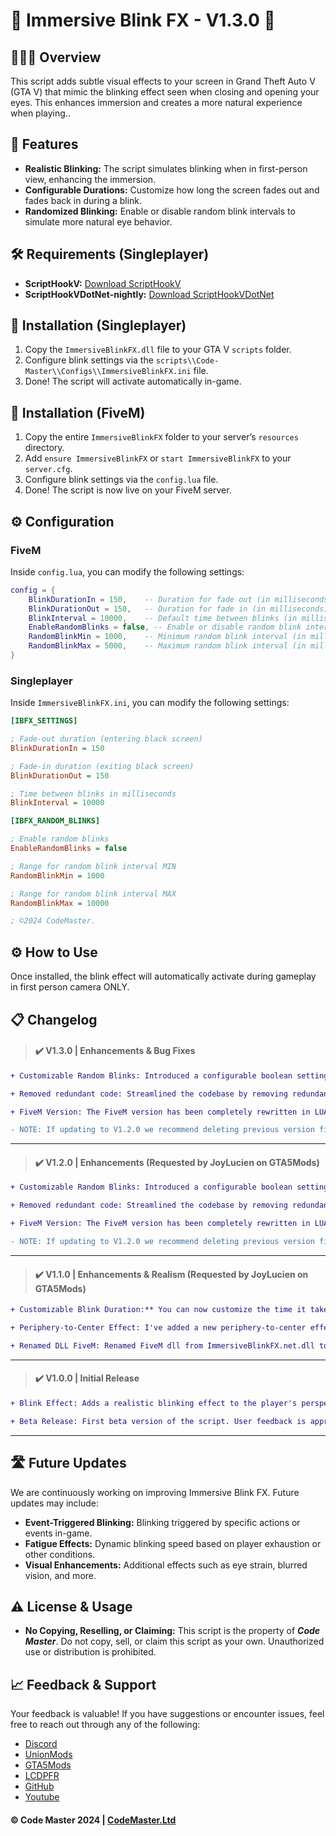 # 👀 Immersive Blink FX - V1.3.0 👀

## 🙎🏼‍♀️ Overview

This script adds subtle visual effects to your screen in Grand Theft Auto V (GTA V) that mimic the blinking effect seen when closing and opening your eyes. This enhances immersion and creates a more natural experience when playing..

## 🚀 Features

- **Realistic Blinking:** The script simulates blinking when in first-person view, enhancing the immersion.
- **Configurable Durations:** Customize how long the screen fades out and fades back in during a blink.
- **Randomized Blinking:** Enable or disable random blink intervals to simulate more natural eye behavior.

## 🛠️ Requirements (Singleplayer)
- **ScriptHookV:** [Download ScriptHookV](http://www.dev-c.com/gtav/scripthookv/)
- **ScriptHookVDotNet-nightly:** [Download ScriptHookVDotNet](https://github.com/scripthookvdotnet/scripthookvdotnet-nightly/releases/latest)

## 🔧 Installation (Singleplayer)
1. Copy the `ImmersiveBlinkFX.dll` file to your GTA V `scripts` folder.
2. Configure blink settings via the `scripts\\Code-Master\\Configs\\ImmersiveBlinkFX.ini` file.
3. Done! The script will activate automatically in-game.

## 🔧 Installation (FiveM)
1. Copy the entire `ImmersiveBlinkFX` folder to your server’s `resources` directory.
2. Add `ensure ImmersiveBlinkFX` or `start ImmersiveBlinkFX` to your `server.cfg`.
3. Configure blink settings via the `config.lua` file.
4. Done! The script is now live on your FiveM server.

## ⚙️ Configuration
### FiveM 
Inside `config.lua`, you can modify the following settings:
```lua
config = {
    BlinkDurationIn = 150,    -- Duration for fade out (in milliseconds)
    BlinkDurationOut = 150,   -- Duration for fade in (in milliseconds)
    BlinkInterval = 10000,    -- Default time between blinks (in milliseconds)
    EnableRandomBlinks = false, -- Enable or disable random blink intervals
    RandomBlinkMin = 1000,    -- Minimum random blink interval (in milliseconds)
    RandomBlinkMax = 5000,    -- Maximum random blink interval (in milliseconds)
}
```

### Singleplayer
Inside `ImmersiveBlinkFX.ini`, you can modify the following settings:
```ini
[IBFX_SETTINGS]

; Fade-out duration (entering black screen)
BlinkDurationIn = 150

; Fade-in duration (exiting black screen)
BlinkDurationOut = 150

; Time between blinks in milliseconds
BlinkInterval = 10000

[IBFX_RANDOM_BLINKS]

; Enable random blinks
EnableRandomBlinks = false

; Range for random blink interval MIN
RandomBlinkMin = 1000

; Range for random blink interval MAX
RandomBlinkMax = 10000

; ©2024 CodeMaster.
```

## ⚙️ How to Use
Once installed, the blink effect will automatically activate during gameplay in first person camera ONLY.

## 📋 Changelog

> #### ✔️ V1.3.0 | Enhancements & Bug Fixes
```diff
+ Customizable Random Blinks: Introduced a configurable boolean setting in the INI file to toggle the 'EnableRandomBlinks' feature, allowing users to customize the interval between blinks. This feature generates a random duration within the range defined by RandomBlinkMin (in milliseconds) and RandomBlinkMax (up to 10,000 milliseconds).

+ Removed redundant code: Streamlined the codebase by removing redundant segments, addressing minor stuttering issues encountered during gameplay.

+ FiveM Version: The FiveM version has been completely rewritten in LUA, enhancing clarity and reliability. Initially crafted in C#, the script transitioned to LUA due to persistent errors and a stronger familiarity with the latter language.

- NOTE: If updating to V1.2.0 we recommend deleting previous version files.
```
---

> #### ✔️ V1.2.0 | Enhancements (Requested by JoyLucien on GTA5Mods)
```diff
+ Customizable Random Blinks: Introduced a configurable boolean setting in the INI file to toggle the 'EnableRandomBlinks' feature, allowing users to customize the interval between blinks. This feature generates a random duration within the range defined by RandomBlinkMin (in milliseconds) and RandomBlinkMax (up to 10,000 milliseconds).

+ Removed redundant code: Streamlined the codebase by removing redundant segments, addressing minor stuttering issues encountered during gameplay.

+ FiveM Version: The FiveM version has been completely rewritten in LUA, enhancing clarity and reliability. Initially crafted in C#, the script transitioned to LUA due to persistent errors and a stronger familiarity with the latter language.

- NOTE: If updating to V1.2.0 we recommend deleting previous version files.
```
---
> #### ✔️ V1.1.0 | Enhancements & Realism (Requested by JoyLucien on GTA5Mods)
```diff
+ Customizable Blink Duration:** You can now customize the time it takes for the screen to fade out and fade in (blink duration) by editing the ImmersiveBlinkFX.ini file in the script directory.

+ Periphery-to-Center Effect: I've added a new periphery-to-center effect when blinking, which simulates the screen going black from the edges towards the center during the blink.

+ Renamed DLL FiveM: Renamed FiveM dll from ImmersiveBlinkFX.net.dll to ImmersiveBlinkFX.Client.dll.
```
---
> #### ✔️ V1.0.0 | Initial Release
```diff
+ Blink Effect: Adds a realistic blinking effect to the player's perspective.

+ Beta Release: First beta version of the script. User feedback is appreciated to help refine the feature set.
```
---

## 🛣️ Future Updates
We are continuously working on improving Immersive Blink FX. Future updates may include:

- **Event-Triggered Blinking:** Blinking triggered by specific actions or events in-game.
- **Fatigue Effects:** Dynamic blinking speed based on player exhaustion or other conditions.
- **Visual Enhancements:** Additional effects such as eye strain, blurred vision, and more.

## ⚠️ License & Usage
- **No Copying, Reselling, or Claiming:** This script is the property of ***Code Master***. Do not copy, sell, or claim this script as your own. Unauthorized use or distribution is prohibited.

## 📈 Feedback & Support
Your feedback is valuable! If you have suggestions or encounter issues, feel free to reach out through any of the following:

- [Discord](https://discord.com/invite/XcEHvPR9qA)
- [UnionMods](https://unionmods.com/viewauthor?author=592)
- [GTA5Mods](https://www.gta5-mods.com/users/BerkshireMods)
- [LCDPFR](https://www.lcpdfr.com/profile/465231-code-master/)
- [GitHub](https://github.com/CodeMasterLtd)
- [Youtube](https://www.youtube.com/@CodeMaster2024)

#### © Code Master 2024 | [CodeMaster.Ltd](https://codemaster.ltd/)
